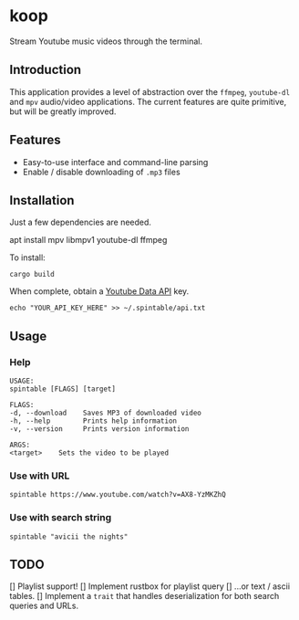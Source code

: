 # koop

Stream Youtube music videos through the terminal.

## Introduction

This application provides a level of abstraction over the `ffmpeg`, `youtube-dl` and `mpv` audio/video applications. The current features are quite primitive, but will be greatly improved.

## Features 

* Easy-to-use interface and command-line parsing
* Enable / disable downloading of `.mp3` files


## Installation

Just a few dependencies are needed.

  apt install mpv libmpv1 youtube-dl ffmpeg
  
To install:

    cargo build

When complete, obtain a [Youtube Data API](https://developers.google.com/youtube/v3/) key.

    echo "YOUR_API_KEY_HERE" >> ~/.spintable/api.txt

## Usage

### Help

    USAGE:
    spintable [FLAGS] [target]

    FLAGS:
    -d, --download    Saves MP3 of downloaded video
    -h, --help        Prints help information
    -v, --version     Prints version information

    ARGS:
    <target>    Sets the video to be played


### Use with URL

    spintable https://www.youtube.com/watch?v=AX8-YzMKZhQ

### Use with search string

    spintable "avicii the nights"


## TODO

[] Playlist support!
[] Implement rustbox for playlist query
[] ...or text / ascii tables.
[] Implement a `trait` that handles deserialization for both search queries and URLs.

